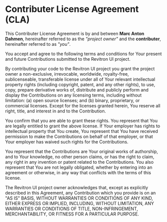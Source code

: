 # Contributer License Agreement (CLA)

This Contributer License Agreement is by and between **Marc Anton Dahmen**, hereinafter referred to as the _"project owner"_ and the **contributer**, hereinafter referred to as _"you"_.

You accept and agree to the following terms and conditions for Your present and future Contributions submitted to the Revitron UI project.    

By contributing your code to the Revitron UI project you grant the project owner a non-exclusive, irrevocable, worldwide, royalty-free, sublicenseable, transferable license under all of Your relevant intellectual property rights (including copyright, patent, and any other rights), to use, copy, prepare derivative works of, distribute and publicly perform and display the Contributions on any licensing terms, including without limitation: (a) open source licenses; and (b) binary, proprietary, or commercial licenses. Except for the licenses granted herein, You reserve all right, title, and interest in and to the Contribution.

You confirm that you are able to grant these rights. You represent that You are legally entitled to grant the above license. If Your employer has rights to intellectual property that You create, You represent that You have received permission to make the Contributions on behalf of that employer, or that Your employer has waived such rights for the Contributions.

You represent that the Contributions are Your original works of authorship, and to Your knowledge, no other person claims, or has the right to claim, any right in any invention or patent related to the Contributions. You also represent that You are not legally obligated, whether by entering into an agreement or otherwise, in any way that conflicts with the terms of this license.

The Revitron UI project owner acknowledges that, except as explicitly described in this Agreement, any Contribution which you provide is on an "AS IS" BASIS, WITHOUT WARRANTIES OR CONDITIONS OF ANY KIND, EITHER EXPRESS OR IMPLIED, INCLUDING, WITHOUT LIMITATION, ANY WARRANTIES OR CONDITIONS OF TITLE, NON-INFRINGEMENT, MERCHANTABILITY, OR FITNESS FOR A PARTICULAR PURPOSE.